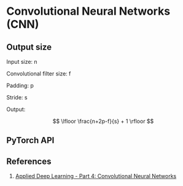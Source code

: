 # Convolutional Neural Networks (CNN)

## Output size

Input size: n

Convolutional filter size: f

Padding: p

Stride: s

Output:

$$
\lfloor \frac{n+2p-f}{s} + 1 \rfloor
$$

## PyTorch API



## References

1. [Applied Deep Learning - Part 4: Convolutional Neural Networks](https://towardsdatascience.com/applied-deep-learning-part-4-convolutional-neural-networks-584bc134c1e2)
